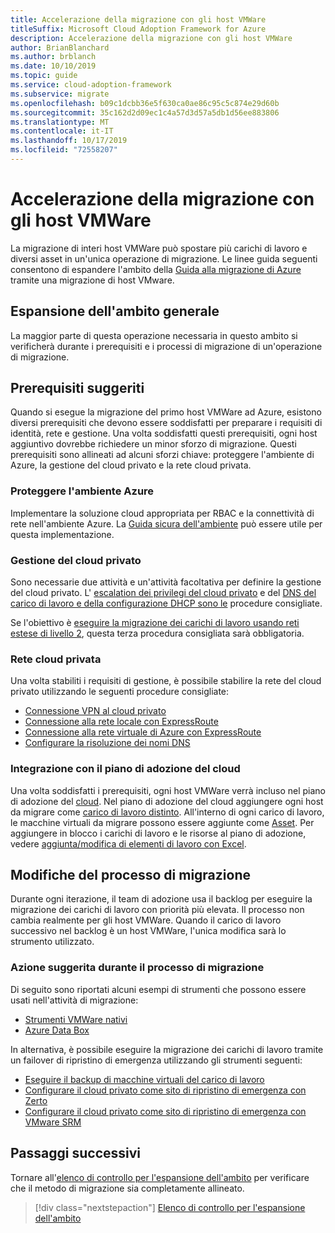 ```yaml
---
title: Accelerazione della migrazione con gli host VMWare
titleSuffix: Microsoft Cloud Adoption Framework for Azure
description: Accelerazione della migrazione con gli host VMWare
author: BrianBlanchard
ms.author: brblanch
ms.date: 10/10/2019
ms.topic: guide
ms.service: cloud-adoption-framework
ms.subservice: migrate
ms.openlocfilehash: b09c1dcbb36e5f630ca0ae86c95c5c874e29d60b
ms.sourcegitcommit: 35c162d2d09ec1c4a57d3d57a5db1d56ee883806
ms.translationtype: MT
ms.contentlocale: it-IT
ms.lasthandoff: 10/17/2019
ms.locfileid: "72558207"
---
```

# <a name="accelerate-migration-with-vmware-hosts"></a>Accelerazione della migrazione con gli host VMWare

La migrazione di interi host VMWare può spostare più carichi di lavoro e diversi asset in un'unica operazione di migrazione. Le linee guida seguenti consentono di espandere l'ambito della [Guida alla migrazione di Azure](../azure-migration-guide/index.md) tramite una migrazione di host VMware.

## <a name="general-scope-expansion"></a>Espansione dell'ambito generale

La maggior parte di questa operazione necessaria in questo ambito si verificherà durante i prerequisiti e i processi di migrazione di un'operazione di migrazione.

## <a name="suggested-prerequisites"></a>Prerequisiti suggeriti

Quando si esegue la migrazione del primo host VMWare ad Azure, esistono diversi prerequisiti che devono essere soddisfatti per preparare i requisiti di identità, rete e gestione. Una volta soddisfatti questi prerequisiti, ogni host aggiuntivo dovrebbe richiedere un minor sforzo di migrazione. Questi prerequisiti sono allineati ad alcuni sforzi chiave: proteggere l'ambiente di Azure, la gestione del cloud privato e la rete cloud privata.

### <a name="secure-your-azure-environment"></a>Proteggere l'ambiente Azure

Implementare la soluzione cloud appropriata per RBAC e la connettività di rete nell'ambiente Azure. La [Guida sicura dell'ambiente](https://docs.microsoft.com/azure/vmware-cloudsimple/private-cloud-secure.md?toc=https://docs.microsoft.com/azure/cloud-adoption-framework/toc.json&bc=https://docs.microsoft.com/azure/cloud-adoption-framework/_bread/toc.json) può essere utile per questa implementazione.

### <a name="private-cloud-management"></a>Gestione del cloud privato

Sono necessarie due attività e un'attività facoltativa per definire la gestione del cloud privato. L' [escalation dei privilegi del cloud privato](https://docs.microsoft.com/azure/vmware-cloudsimple/escalate-privileges.md?toc=https://docs.microsoft.com/azure/cloud-adoption-framework/toc.json&bc=https://docs.microsoft.com/azure/cloud-adoption-framework/_bread/toc.json) e del [DNS del carico di lavoro e della configurazione DHCP sono le](https://docs.microsoft.com/azure/vmware-cloudsimple/dns-dhcp-setup.md?toc=https://docs.microsoft.com/azure/cloud-adoption-framework/toc.json&bc=https://docs.microsoft.com/azure/cloud-adoption-framework/_bread/toc.json) procedure consigliate.

Se l'obiettivo è [eseguire la migrazione dei carichi di lavoro usando reti estese di livello 2](https://docs.microsoft.com/azure/vmware-cloudsimple/migration-layer-2-vpn.md?toc=https://docs.microsoft.com/azure/cloud-adoption-framework/toc.json&bc=https://docs.microsoft.com/azure/cloud-adoption-framework/_bread/toc.json), questa terza procedura consigliata sarà obbligatoria.

### <a name="private-cloud-networking"></a>Rete cloud privata

Una volta stabiliti i requisiti di gestione, è possibile stabilire la rete del cloud privato utilizzando le seguenti procedure consigliate:

- [Connessione VPN al cloud privato](https://docs.microsoft.com/azure/vmware-cloudsimple/set-up-vpn.md?toc=https://docs.microsoft.com/azure/cloud-adoption-framework/toc.json&bc=https://docs.microsoft.com/azure/cloud-adoption-framework/_bread/toc.json)
- [Connessione alla rete locale con ExpressRoute](https://docs.microsoft.com/azure/vmware-cloudsimple/on-premises-connection.md?toc=https://docs.microsoft.com/azure/cloud-adoption-framework/toc.json&bc=https://docs.microsoft.com/azure/cloud-adoption-framework/_bread/toc.json)
- [Connessione alla rete virtuale di Azure con ExpressRoute](https://docs.microsoft.com/azure/vmware-cloudsimple/azure-expressroute-connection.md?toc=https://docs.microsoft.com/azure/cloud-adoption-framework/toc.json&bc=https://docs.microsoft.com/azure/cloud-adoption-framework/_bread/toc.json)
- [Configurare la risoluzione dei nomi DNS](https://docs.microsoft.com/azure/vmware-cloudsimple/on-premises-dns-setup.md?toc=https://docs.microsoft.com/azure/cloud-adoption-framework/toc.json&bc=https://docs.microsoft.com/azure/cloud-adoption-framework/_bread/toc.json)

### <a name="integration-with-the-cloud-adoption-plan"></a>Integrazione con il piano di adozione del cloud

Una volta soddisfatti i prerequisiti, ogni host VMWare verrà incluso nel piano di adozione del [cloud](../../plan/template.md). Nel piano di adozione del cloud aggiungere ogni host da migrare come [carico di lavoro distinto](../../plan/workloads.md). All'interno di ogni carico di lavoro, le macchine virtuali da migrare possono essere aggiunte come [Asset](../../plan/workloads.md). Per aggiungere in blocco i carichi di lavoro e le risorse al piano di adozione, vedere [aggiunta/modifica di elementi di lavoro con Excel](https://docs.microsoft.com/azure/devops/boards/backlogs/office/bulk-add-modify-work-items-excel?view=azure-devops).

## <a name="migrate-process-changes"></a>Modifiche del processo di migrazione

Durante ogni iterazione, il team di adozione usa il backlog per eseguire la migrazione dei carichi di lavoro con priorità più elevata. Il processo non cambia realmente per gli host VMWare. Quando il carico di lavoro successivo nel backlog è un host VMWare, l'unica modifica sarà lo strumento utilizzato.

### <a name="suggested-action-during-the-migrate-process"></a>Azione suggerita durante il processo di migrazione

Di seguito sono riportati alcuni esempi di strumenti che possono essere usati nell'attività di migrazione:

- [Strumenti VMWare nativi](https://docs.microsoft.com/azure/vmware-cloudsimple/migrate-workloads.md?toc=https://docs.microsoft.com/azure/cloud-adoption-framework/toc.json&bc=https://docs.microsoft.com/azure/cloud-adoption-framework/_bread/toc.json)
- [Azure Data Box](https://docs.microsoft.com/azure/vmware-cloudsimple/migration-using-azure-data-box.md?toc=https://docs.microsoft.com/azure/cloud-adoption-framework/toc.json&bc=https://docs.microsoft.com/azure/cloud-adoption-framework/_bread/toc.json)

In alternativa, è possibile eseguire la migrazione dei carichi di lavoro tramite un failover di ripristino di emergenza utilizzando gli strumenti seguenti:

- [Eseguire il backup di macchine virtuali del carico di lavoro](https://docs.microsoft.com/azure/vmware-cloudsimple/backup-workloads-veeam.md?toc=https://docs.microsoft.com/azure/cloud-adoption-framework/toc.json&bc=https://docs.microsoft.com/azure/cloud-adoption-framework/_bread/toc.json)
- [Configurare il cloud privato come sito di ripristino di emergenza con Zerto](https://docs.microsoft.com/azure/vmware-cloudsimple/disaster-recovery-zerto.md?toc=https://docs.microsoft.com/azure/cloud-adoption-framework/toc.json&bc=https://docs.microsoft.com/azure/cloud-adoption-framework/_bread/toc.json)
- [Configurare il cloud privato come sito di ripristino di emergenza con VMware SRM](https://docs.microsoft.com/azure/vmware-cloudsimple/disaster-recovery-site-recovery-manager.md?toc=https://docs.microsoft.com/azure/cloud-adoption-framework/toc.json&bc=https://docs.microsoft.com/azure/cloud-adoption-framework/_bread/toc.json)

## <a name="next-steps"></a>Passaggi successivi

Tornare all'[elenco di controllo per l'espansione dell'ambito](./index.md) per verificare che il metodo di migrazione sia completamente allineato.

> [!div class="nextstepaction"]
> [Elenco di controllo per l'espansione dell'ambito](./index.md)
